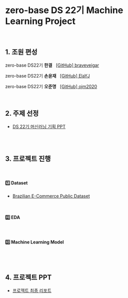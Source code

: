 # zero-base DS 22기 Machine Learning Project

</br>

## 1. 조원 편성

zero-base DS22기 __한결__ $~$ [\[GitHub\] braveveigar](https://github.com/braveveigar)</br>

zero-base DS22기 __손윤재__ $~$ [\[GitHub\] ElaYJ](https://github.com/ElaYJ)</br>

zero-base DS22기 __오준명__ $~$ [\[GitHub\] ojm2020](https://github.com/ojm2020)</br>

</br>

## 2. 주제 선정

- [DS 22기 머신러닝 기획 PPT](https://docs.google.com/presentation/d/1cWP17Z0Hk-BqAJht9h9aiWBItvariBgw2avSzQKTtkw/edit#slide=id.g2bf15272f22_0_35)


<br></br>

## 3. 프로젝트 진행

</br>

#### 1️⃣ Dataset

- [Brazilian E-Commerce Public Dataset](https://www.kaggle.com/datasets/olistbr/brazilian-ecommerce)



</br>

#### 2️⃣ EDA





</br>

#### 3️⃣ Machine Learning Model




<br></br>

## 4. 프로젝트 PPT

- [프로젝트 최종 리포트](https://docs.google.com/presentation/d/1zZ0fsw5Es8AKeVmmUfEDt4fwiR-QyeW-Pq_AoP-w4is/edit?usp=sharing)
